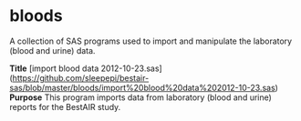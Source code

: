 bloods
======
A collection of SAS programs used to import and manipulate the laboratory (blood and urine) data.

**Title** [import blood data 2012-10-23.sas] (https://github.com/sleepepi/bestair-sas/blob/master/bloods/import%20blood%20data%202012-10-23.sas) <br />
**Purpose** This program imports data from laboratory (blood and urine) reports for the BestAIR study.

